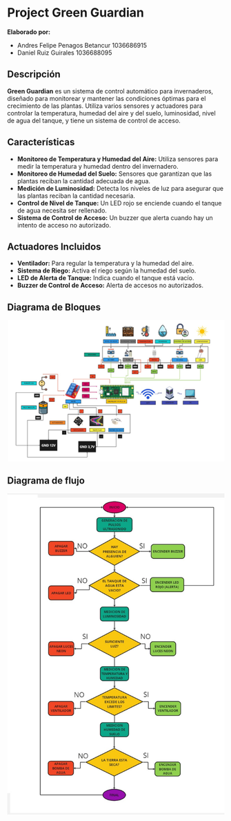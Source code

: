 # Project Green Guardian

**Elaborado por:**
- Andres Felipe Penagos Betancur 1036686915
- Daniel Ruiz Guirales 1036688095

## Descripción

**Green Guardian** es un sistema de control automático para invernaderos, diseñado para monitorear y mantener las condiciones óptimas para el crecimiento de las plantas. Utiliza varios sensores y actuadores para controlar la temperatura, humedad del aire y del suelo, luminosidad, nivel de agua del tanque, y tiene un sistema de control de acceso.

## Características

- **Monitoreo de Temperatura y Humedad del Aire:** Utiliza sensores para medir la temperatura y humedad dentro del invernadero.
- **Monitoreo de Humedad del Suelo:** Sensores que garantizan que las plantas reciban la cantidad adecuada de agua.
- **Medición de Luminosidad:** Detecta los niveles de luz para asegurar que las plantas reciban la cantidad necesaria.
- **Control de Nivel de Tanque:** Un LED rojo se enciende cuando el tanque de agua necesita ser rellenado.
- **Sistema de Control de Acceso:** Un buzzer que alerta cuando hay un intento de acceso no autorizado.

## Actuadores Incluidos

- **Ventilador:** Para regular la temperatura y la humedad del aire.
- **Sistema de Riego:** Activa el riego según la humedad del suelo.
- **LED de Alerta de Tanque:** Indica cuando el tanque está vacío.
- **Buzzer de Control de Acceso:** Alerta de accesos no autorizados.

## Diagrama de Bloques
![Diagrama de bloques](diagrama.jpg)

## Diagrama de flujo
![Diagrama de flujo](Polling.jpg)
